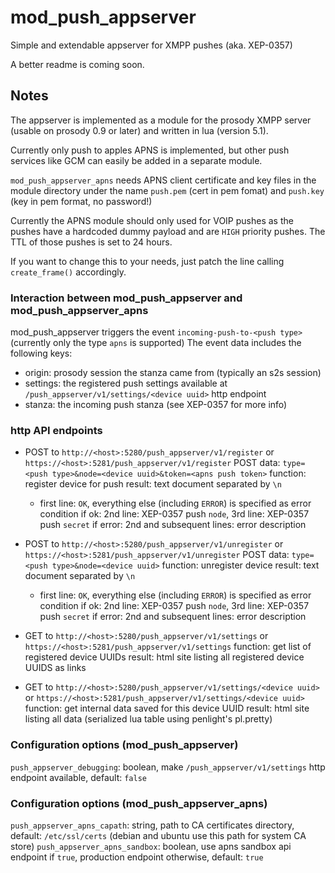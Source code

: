 # mod_push_appserver
Simple and extendable appserver for XMPP pushes (aka. XEP-0357)

A better readme is coming soon.

## Notes
The appserver is implemented as a module for the prosody XMPP server (usable on prosody 0.9 or later) and written in lua (version 5.1).

Currently only push to apples APNS is implemented, but other push services like GCM can easily be added in a separate module.

`mod_push_appserver_apns` needs APNS client certificate and key files in the module directory under the name `push.pem` (cert in pem fomat) and `push.key` (key in pem format, no password!)

Currently the APNS module should only used for VOIP pushes as the pushes have a hardcoded dummy payload and are `HIGH` priority pushes.
The TTL of those pushes is set to 24 hours.

If you want to change this to your needs, just patch the line calling `create_frame()` accordingly.

### Interaction between mod_push_appserver and mod_push_appserver_apns
mod_push_appserver triggers the event `incoming-push-to-<push type>` (currently only the type `apns` is supported)
The event data includes the following keys:
- origin: prosody session the stanza came from (typically an s2s session)
- settings: the registered push settings available at `/push_appserver/v1/settings/<device uuid>` http endpoint
- stanza: the incoming push stanza (see XEP-0357 for more info)

### http API endpoints
- POST to `http://<host>:5280/push_appserver/v1/register` or `https://<host>:5281/push_appserver/v1/register`
  POST data: `type=<push type>&node=<device uuid>&token=<apns push token>`
  function: register device for push
  result: text document separated by `\n`
  - first line: `OK`, everything else (including `ERROR`) is specified as error condition
    if ok: 2nd line: XEP-0357 push `node`, 3rd line: XEP-0357 push `secret`
    if error: 2nd and subsequent lines: error description

- POST to `http://<host>:5280/push_appserver/v1/unregister` or `https://<host>:5281/push_appserver/v1/unregister`
  POST data: `type=<push type>&node=<device uuid>`
  function: unregister device
  result: text document separated by `\n`
  - first line: `OK`, everything else (including `ERROR`) is specified as error condition
    if ok: 2nd line: XEP-0357 push `node`, 3rd line: XEP-0357 push `secret`
    if error: 2nd and subsequent lines: error description

- GET to `http://<host>:5280/push_appserver/v1/settings` or `https://<host>:5281/push_appserver/v1/settings`
  function: get list of registered device UUIDs
  result: html site listing all registered device UUIDS as links

- GET to `http://<host>:5280/push_appserver/v1/settings/<device uuid>` or `https://<host>:5281/push_appserver/v1/settings/<device uuid>`
  function: get internal data saved for this device UUID
  result: html site listing all data (serialized lua table using penlight's pl.pretty)

### Configuration options (mod_push_appserver)
`push_appserver_debugging`: boolean, make `/push_appserver/v1/settings` http endpoint available, default: `false`

### Configuration options (mod_push_appserver_apns)
`push_appserver_apns_capath`: string, path to CA certificates directory, default: `/etc/ssl/certs` (debian and ubuntu use this path for system CA store)
`push_appserver_apns_sandbox`: boolean, use apns sandbox api endpoint if `true`, production endpoint otherwise, default: `true`
